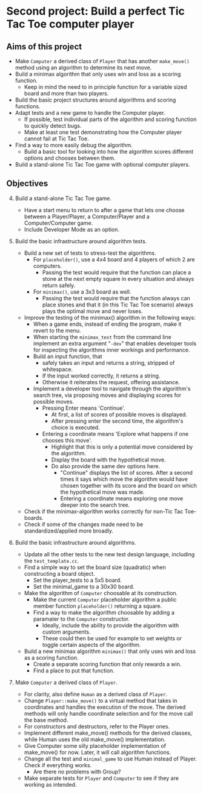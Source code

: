 # Second project: Build a perfect Tic Tac Toe computer player



## Aims of this project 
* Make `Computer` a derived class of `Player` that has another `make_move()` method using an algorithm to determine its next move.
* Build a minimax algorithm that only uses win and loss as a scoring function.
  + Keep in mind the need to in principle function for a variable sized board and more than two players.
* Build the basic project structures around algorithms and scoring functions.
* Adapt tests and a new game to handle the Computer player.
  + If possible, test individual parts of the algorithm and scoring function to quickly detect bugs.
  + Make at least one test demonstrating how the Computer player cannot fail at Tic Tac Toe.
* Find a way to more easily debug the algorithm.
  + Build a basic tool for looking into how the algorithm scores different options and chooses between them.
* Build a stand-alone Tic Tac Toe game with optional computer players.



## Objectives
4. Build a stand-alone Tic Tac Toe game.
   * Have a start menu to return to after a game that lets one choose between a Player/Player, a Computer/Player and a Computer/Computer game.
   * Include Developer Mode as an option.

3. Build the basic infrastructure around algorithm tests.
   * Build a new set of tests to stress-test the algorithms.
     + For `placeholder()`, use a 4x4 board and 4 players of which 2 are computers.
       - Passing the test would require that the function can place a stone at the next empty square in every situation and always return safely.
     + For `minimax()`, use a 3x3 board as well.
       - Passing the test would require that the function always can place stones and that it (in this Tic Tac Toe scenario) always plays the optimal move and never loses.
   * Improve the testing of the minimax() algorithm in the following ways:
     + When a game ends, instead of ending the program, make it revert to the menu.
     + When starting the `minimax_test` from the command line implement an extra argument "`-dev`" that enables developer tools for inspecting the algorithms inner workings and performance.
     + Build an input function, that
       - safely takes an input and returns a string, stripped of whitespace.
       - If the input worked correctly, it returns a string.
       - Otherwise it reiterates the request, offering assistance.
     + Implement a developer tool to navigate through the algorithm's search tree, via proposing moves and displaying scores for possible moves.
       - Pressing Enter means 'Continue'.
         - At first, a list of scores of possible moves is displayed.
         - After pressing enter the second time, the algorithm's choice is executed.
       - Entering a coordinate means 'Explore what happens if one chooses this move'.
         - Highlight that this is only a potential move considered by the algorithm.
         - Display the board with the hypothetical move.
         - Do also provide the same dev options here.
           - "Continue" displays the list of scores. After a second times it says which move the algorithm would have chosen together with its score and the board on which the hypothetical move was made.
           - Entering a coordinate means exploring one move deeper into the search tree.
   * Check if the minimax-algorithm works correctly for non-Tic Tac Toe-boards.
   * Check if some of the changes made need to be standardized/applied more broadly.

2. Build the basic infrastructure around algorithms.
   * Update all the other tests to the new test design language, including the `test_template.cc`.
   * Find a simple way to set the board size (quadratic) when constructing a board object.
     + Set the player_tests to a 5x5 board.
     + Set the minimal_game to a 30x30 board.
   * Make the algorithm of `Computer` choosable at its construction.
     + Make the current `Computer` placeholder algorithm a public member function `placeholder()` returning a square.
     + Find a way to make the algorithm choosable by adding a paramater to the `Computer` constructor.
       - Ideally, include the ability to provide the algorithm with custom arguments.
       - These could then be used for example to set weights or toggle certain aspects of the algorithm.
   * Build a new minimax algorithm `minimax()` that only uses win and loss as a scoring function.
     + Create a separate scoring function that only rewards a win.
     + Find a place to put that function. 

1. Make `Computer` a derived class of `Player`.
   * For clarity, also define `Human` as a derived class of `Player`.
   * Change `Player::make_move()` to a virtual method that takes in coordinates and handles the execution of the move. The derived methods will only handle coordinate selection and for the move call the base method.
   * For constructors and destructors, refer to the Player ones.
   * Implement different make_move() methods for the derived classes, while Human uses the old make_move() implementation.
   * Give Computer some silly placeholder implementation of make_move() for now. Later, it will call algorithm functions.
   * Change all the test and `minimal_game` to use Human instead of Player. Check if everything works.
     + Are there no problems with Group?
   * Make separate tests for `Player` and `Computer` to see if they are working as intended.
